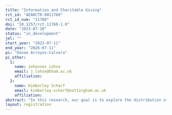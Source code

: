 ```yaml
---
title: "Information and Charitable Giving"
rct_id: "AEARCTR-0011760"
rct_id_num: "11760"
doi: "10.1257/rct.11760-1.0"
date: "2023-07-10"
status: "in_development"
jel: ""
start_year: "2023-07-11"
end_year: "2026-07-11"
pi: "Danae Arroyos-Calvera"
pi_other:
  1:
    name: Johannes Lohse
    email: j.lohse@bham.ac.uk
    affiliation: 
  2:
    name: Kimberley Scharf
    email: kimberley.scharf@nottingham.ac.uk
    affiliation: 
abstract: "In this research, our goal is to explore the distribution of donor types within a donor population. Our method includes comparing situations where participants have full knowledge of all theoretically important variables for a donation decision with those where such information needs to be gathered. Based on standard theories of giving, we predict which type of donor should seek out which specific pieces of information. Upon obtaining the required information, participants decide the amount of money they wish to donate to a single charity recipient they have been paired with. After classifying donor types, our focus shifts to understanding how the way we present information influences donations, how different donor types react to changes in policy variables (such as rebate and match rates) and how income shifts affect donations."
layout: registration
---
```


